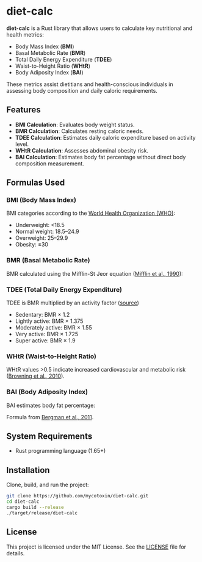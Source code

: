 # diet-calc

**diet-calc** is a Rust library that allows users to calculate key nutritional and health metrics:

- Body Mass Index (**BMI**)
- Basal Metabolic Rate (**BMR**)
- Total Daily Energy Expenditure (**TDEE**)
- Waist-to-Height Ratio (**WHtR**)
- Body Adiposity Index (**BAI**)

These metrics assist dietitians and health-conscious individuals in assessing body composition and daily caloric requirements.

## Features

- **BMI Calculation**: Evaluates body weight status.
- **BMR Calculation**: Calculates resting caloric needs.
- **TDEE Calculation**: Estimates daily caloric expenditure based on activity level.
- **WHtR Calculation**: Assesses abdominal obesity risk.
- **BAI Calculation**: Estimates body fat percentage without direct body composition measurement.

## Formulas Used

### BMI (Body Mass Index)

BMI categories according to the [World Health Organization (WHO)](https://www.who.int/news-room/fact-sheets/detail/obesity-and-overweight):

- Underweight: <18.5
- Normal weight: 18.5–24.9
- Overweight: 25–29.9
- Obesity: ≥30

### BMR (Basal Metabolic Rate)

BMR calculated using the Mifflin-St Jeor equation ([Mifflin et al., 1990](https://pubmed.ncbi.nlm.nih.gov/2305711/)):

### TDEE (Total Daily Energy Expenditure)

TDEE is BMR multiplied by an activity factor ([source](https://www.ncbi.nlm.nih.gov/books/NBK278961/))

- Sedentary: BMR × 1.2
- Lightly active: BMR × 1.375
- Moderately active: BMR × 1.55
- Very active: BMR × 1.725
- Super active: BMR × 1.9

### WHtR (Waist-to-Height Ratio)

WHtR values >0.5 indicate increased cardiovascular and metabolic risk ([Browning et al., 2010](https://pubmed.ncbi.nlm.nih.gov/20091484/)).

### BAI (Body Adiposity Index)

BAI estimates body fat percentage:


Formula from [Bergman et al., 2011](https://pubmed.ncbi.nlm.nih.gov/21372804/).

## System Requirements

- Rust programming language (1.65+)

## Installation

Clone, build, and run the project:

```bash
git clone https://github.com/mycotoxin/diet-calc.git
cd diet-calc
cargo build --release
./target/release/diet-calc
```

## License

This project is licensed under the MIT License. See the [LICENSE](LICENSE) file for details.
